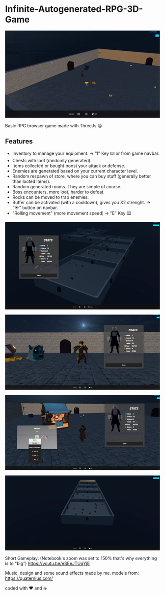 # Infinite-Autogenerated-RPG-3D-Game
![3d](client/gif.gif)

Basic RPG browser game made with ThreeJs 😋

## Features
- Inventory to manage your equipment. -> "I" Key ⌨️ or from game navbar.
- Chests with loot (randomly generated).
- Items collected or bought boost your attack or defense.  
- Enemies are generated based on your current character level.
- Random respawn of store, where you can buy stuff (generally better than looted items).
- Random generated rooms. They are simple of course.
- Boss encounters, more loot, harder to defeat.
- Rocks can be moved to trap enemies.
- Buffer can be activated (with a cooldown), gives you X2 strenght. -> "☀️" button on navbar.
- "Rolling movement" (more movement speed) -> "E" Key ⌨️

![3d](client/1.png)

![3d](client/2.png)

![3d](client/3.png)

![3d](client/4.png)


Short Gameplay:
(Notebook's zoom was set to 150% that's why everything is to "big")
https://youtu.be/eSEeJTUqYjE

Music, design and some sound effects made by me.
models from: https://quaternius.com/

coded with ❤️ and ☕